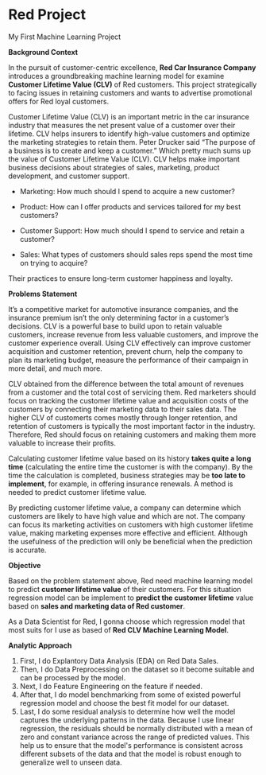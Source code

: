 # Red Project
My First Machine Learning Project

**Background Context**

In the pursuit of customer-centric excellence, **Red Car Insurance Company** introduces a groundbreaking machine learning model for examine **Customer Lifetime Value (CLV)** of Red customers. This project strategically to facing issues in retaining customers and wants to advertise promotional offers for Red loyal customers.

Customer Lifetime Value (CLV) is an important metric in the car insurance industry that measures the net present value of a customer over their lifetime. CLV helps insurers to identify high-value customers and optimize the marketing strategies to retain them. Peter Drucker said “The purpose of a business is to create and keep a customer.” Which pretty much sums up the value of Customer Lifetime Value (CLV). CLV helps make important business decisions about strategies of sales, marketing, product development, and customer support.
* Marketing: How much should I spend to acquire a new customer?

* Product: How can I offer products and services tailored for my best customers?

* Customer Support: How much should I spend to service and retain a customer?

* Sales: What types of customers should sales reps spend the most time on trying to acquire?

Their practices to ensure long-term customer happiness and loyalty.

**Problems Statement**

It’s a competitive market for automotive insurance companies, and the insurance premium isn’t the only determining factor in a customer’s decisions. CLV is a powerful base to build upon to retain valuable customers, increase revenue from less valuable customers, and improve the customer experience overall. Using CLV effectively can improve customer acquisition and customer retention, prevent churn, help the company to plan its marketing budget, measure the performance of their campaign in more detail, and much more.

CLV obtained from the difference between the total amount of revenues from a customer and the total cost of servicing them. Red marketers should focus on tracking the customer lifetime value and acquisition costs of the customers by connecting their marketing data to their sales data. The higher CLV of customerts comes mostly through longer retention, and retention of customers is typically the most important factor in the industry. Therefore, Red should focus on retaining customers and making them more valuable to increase their profits.

Calculating customer lifetime value based on its history **takes quite a long time** (calculating the entire time the customer is with the company). By the time the calculation is completed, business strategies may be **too late to implement**, for example, in offering insurance renewals. A method is needed to predict customer lifetime value.

By predicting customer lifetime value, a company can determine which customers are likely to have high value and which are not. The company can focus its marketing activities on customers with high customer lifetime value, making marketing expenses more effective and efficient. Although the usefulness of the prediction will only be beneficial when the prediction is accurate.

**Objective**

Based on the problem statement above, Red need machine learning model to predict **customer lifetime value** of their customers. For this situation regression model can be implement to **predict the customer lifetime** value based on **sales and marketing data of Red customer**.

As a Data Scientist for Red, I gonna choose which regression model that most suits for I use as based of **Red CLV Machine Learning Model**.

**Analytic Approach**

1. First, I do Explantory Data Analysis (EDA) on Red Data Sales. 
2. Then, I do Data Preprocessing on the dataset so it become suitable and can be processed by the model.
3. Next, I do Feature Engineering on the feature if needed.
4. After that, I do model benchmarking from some of existed powerful regression model and choose the best fit model for our dataset.
5. Last, I do some residual analysis to determine how well the model captures the underlying patterns in the data. Because I use linear regression, the residuals should be normally distributed with a mean of zero and constant variance across the range of predicted values. This help us to ensure that the model's performance is consistent across different subsets of the data and that the model is robust enough to generalize well to unseen data.
